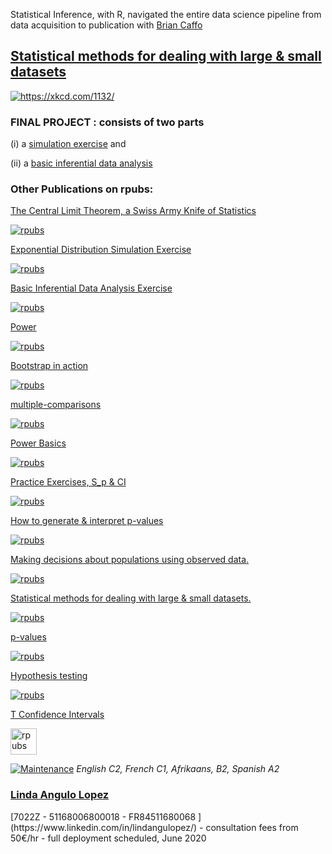 <script type="text/javascript"> function googleTranslateElementInit() { new google.translate.TranslateElement({pageLanguage: 'en'}, 'google_translate_element'); } </script>

<script type="text/javascript" src="//translate.google.com/translate_a/element.js?cb=googleTranslateElementInit"></script>


Statistical Inference, with R, navigated the entire data science pipeline from data acquisition to publication with [Brian Caffo](http://leanpub.com/LittleInferenceBook)

## [Statistical methods for dealing with large & small datasets](https://www.linkedin.com/pulse/statistical-methods-dealing-large-small-datasets-linda-angulo-l%25C3%25B3pez/?trackingId=1RkWlrrVShmC6O7%2Fu9Yyow%3D%3D)

<a href="https://rpubs.com/lindangulopez/708518">
<img src="https://github.com/lindangulopez/statistical-inference/blob/master/(7)%20Statistical%20methods%20for%20dealing%20with%20large%20&%20small%20datasets%20_%20LinkedIn_files/Github.png?raw=true" alt="https://xkcd.com/1132/" >
</a>

### FINAL PROJECT : consists of two parts 

(i) a [simulation exercise](https://rpubs.com/lindangulopez/709073) and 

(ii) a [basic inferential data analysis](https://rpubs.com/lindangulopez/709101)

### Other Publications on rpubs: 
[The Central Limit Theorem, a Swiss Army Knife of Statistics](https://rpubs.com/lindangulopez/708518)

<a href="https://rpubs.com/lindangulopez/708518">
<img src="https://github.com/lindangulopez/statistical-inference/blob/master/(7)%20Statistical%20methods%20for%20dealing%20with%20large%20&%20small%20datasets%20_%20LinkedIn_files/Github2.png?raw=true" alt="rpubs" >
</a>

[Exponential Distribution Simulation Exercise](https://rpubs.com/lindangulopez/709073)

<a href="https://rpubs.com/lindangulopez/709073">
<img src="https://github.com/lindangulopez/statistical-inference/blob/master/(7)%20Statistical%20methods%20for%20dealing%20with%20large%20&%20small%20datasets%20_%20LinkedIn_files/Github3.png?raw=true" alt="rpubs" >
</a>

[Basic Inferential Data Analysis Exercise](https://rpubs.com/lindangulopez/709101)

<a href="https://rpubs.com/lindangulopez/709101">
<img src="https://github.com/lindangulopez/statistical-inference/blob/master/(7)%20Statistical%20methods%20for%20dealing%20with%20large%20&%20small%20datasets%20_%20LinkedIn_files/Github6.png?raw=true" alt="rpubs" >
</a>

[Power](https://rpubs.com/lindangulopez/708226)

<a href="https://rpubs.com/lindangulopez/708226">
<img src="https://github.com/lindangulopez/statistical-inference/blob/master/(7)%20Statistical%20methods%20for%20dealing%20with%20large%20&%20small%20datasets%20_%20LinkedIn_files/Github7.png?raw=true" alt="rpubs" >
</a>

[Bootstrap in action](https://rpubs.com/lindangulopez/708181)

<a href="https://rpubs.com/lindangulopez/708518">
<img src="https://github.com/lindangulopez/statistical-inference/blob/master/(7)%20Statistical%20methods%20for%20dealing%20with%20large%20&%20small%20datasets%20_%20LinkedIn_files/Github14.png?raw=true" alt="rpubs" >
</a>

[multiple-comparisons](https://rpubs.com/lindangulopez/708163)

<a href="https://rpubs.com/lindangulopez/708163">
<img src="https://github.com/lindangulopez/statistical-inference/blob/master/(7)%20Statistical%20methods%20for%20dealing%20with%20large%20&%20small%20datasets%20_%20LinkedIn_files/Github8.png?raw=true" alt="rpubs" >
</a>

[Power Basics](https://rpubs.com/lindangulopez/707985)

<a href="https://rpubs.com/lindangulopez/707985">
<img src="https://github.com/lindangulopez/statistical-inference/blob/master/(7)%20Statistical%20methods%20for%20dealing%20with%20large%20&%20small%20datasets%20_%20LinkedIn_files/Github15.png?raw=true" alt="rpubs" >
</a>

[Practice Exercises, S_p & CI](https://rpubs.com/lindangulopez/703040)

<a href="https://rpubs.com/lindangulopez/703040">
<img src="https://github.com/lindangulopez/statistical-inference/blob/master/(7)%20Statistical%20methods%20for%20dealing%20with%20large%20&%20small%20datasets%20_%20LinkedIn_files/Github16.png?raw=true" alt="rpubs" >
</a>

[How to generate & interpret p-values](https://rpubs.com/lindangulopez/702767)

<a href="https://rpubs.com/lindangulopez/702767">
<img src="https://github.com/lindangulopez/statistical-inference/blob/master/(7)%20Statistical%20methods%20for%20dealing%20with%20large%20&%20small%20datasets%20_%20LinkedIn_files/Github17.png?raw=true" alt="rpubs" >
</a>

[Making decisions about populations using observed data.](https://rpubs.com/lindangulopez/702541)

<a href="https://rpubs.com/lindangulopez/702541">
<img src="https://github.com/lindangulopez/statistical-inference/blob/master/(7)%20Statistical%20methods%20for%20dealing%20with%20large%20&%20small%20datasets%20_%20LinkedIn_files/Github3.png?raw=true" alt="rpubs" >
</a>

[Statistical methods for dealing with large & small datasets.](https://rpubs.com/lindangulopez/702246)

<a href="https://rpubs.com/lindangulopez/702246">
<img src="https://github.com/lindangulopez/statistical-inference/blob/master/(7)%20Statistical%20methods%20for%20dealing%20with%20large%20&%20small%20datasets%20_%20LinkedIn_files/Github19.png?raw=true" alt="rpubs" >
</a>

[p-values](https://rpubs.com/lindangulopez/701708)

<a href="https://rpubs.com/lindangulopez/701708">
<img src="https://github.com/lindangulopez/statistical-inference/blob/master/(7)%20Statistical%20methods%20for%20dealing%20with%20large%20&%20small%20datasets%20_%20LinkedIn_files/Github20.png?raw=true" alt="rpubs" >
</a>

[Hypothesis testing](https://rpubs.com/lindangulopez/701674)

<a href="https://rpubs.com/lindangulopez/701674">
<img src="https://github.com/lindangulopez/statistical-inference/blob/master/(7)%20Statistical%20methods%20for%20dealing%20with%20large%20&%20small%20datasets%20_%20LinkedIn_files/Github12.png?raw=true" alt="rpubs" >
</a>

[T Confidence Intervals](https://rpubs.com/lindangulopez/701275)

<a href="ttps://rpubs.com/lindangulopez/701275">
<img src="https://github.com/lindangulopez/statistical-inference/blob/master/(7)%20Statistical%20methods%20for%20dealing%20with%20large%20&%20small%20datasets%20_%20LinkedIn_files/Github21.png?raw=true" alt="rpubs" style="width:42px;height:42px;">
</a>

[![Maintenance](https://img.shields.io/badge/Maintained%3F-yes-green.svg)](https://www.linkedin.com/in/lindangulopez/)
*English C2, French C1, Afrikaans, B2, Spanish A2*

<h3><a href="https://lindangulopez.github.io/">Linda Angulo Lopez</a></h3>
[7022Z - 51168006800018  - FR84511680068 ](https://www.linkedin.com/in/lindangulopez/)
- consultation fees from 50€/hr
- full deployment scheduled, June 2020
